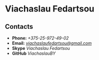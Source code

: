 # Viachaslau Fedartsou

## Contacts

- **Phone:** _+375-25-972-49-02_
- **Email:** *viachaslaufedartsou@gmail.com*
- **Skype** _Viachaslau Fedartsou_
- **GitHub** _ViachaslauBY_
